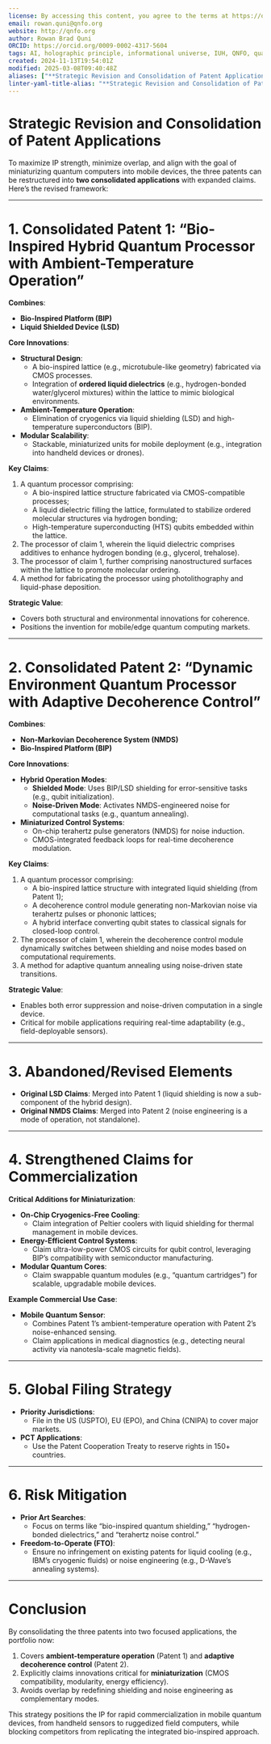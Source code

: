 ```yaml
---
license: By accessing this content, you agree to the terms at https://qnfo.org/LICENSE
email: rowan.quni@qnfo.org
website: http://qnfo.org
author: Rowan Brad Quni
ORCID: https://orcid.org/0009-0002-4317-5604
tags: AI, holographic principle, informational universe, IUH, QNFO, quantum
created: 2024-11-13T19:54:01Z
modified: 2025-03-08T09:40:48Z
aliases: ["**Strategic Revision and Consolidation of Patent Applications**"]
linter-yaml-title-alias: "**Strategic Revision and Consolidation of Patent Applications**"
---
```


# **Strategic Revision and Consolidation of Patent Applications**

To maximize IP strength, minimize overlap, and align with the goal of miniaturizing quantum computers into mobile devices, the three patents can be restructured into **two consolidated applications** with expanded claims. Here’s the revised framework:

---

# **1. Consolidated Patent 1: “Bio-Inspired Hybrid Quantum Processor with Ambient-Temperature Operation”**

**Combines**:
- **Bio-Inspired Platform (BIP)**
- **Liquid Shielded Device (LSD)**

**Core Innovations**:
- **Structural Design**:
  - A bio-inspired lattice (e.g., microtubule-like geometry) fabricated via CMOS processes.
  - Integration of **ordered liquid dielectrics** (e.g., hydrogen-bonded water/glycerol mixtures) within the lattice to mimic biological environments.
- **Ambient-Temperature Operation**:
  - Elimination of cryogenics via liquid shielding (LSD) and high-temperature superconductors (BIP).
- **Modular Scalability**:
  - Stackable, miniaturized units for mobile deployment (e.g., integration into handheld devices or drones).

**Key Claims**:
1. A quantum processor comprising:
   - A bio-inspired lattice structure fabricated via CMOS-compatible processes;
   - A liquid dielectric filling the lattice, formulated to stabilize ordered molecular structures via hydrogen bonding;
   - High-temperature superconducting (HTS) qubits embedded within the lattice.
2. The processor of claim 1, wherein the liquid dielectric comprises additives to enhance hydrogen bonding (e.g., glycerol, trehalose).
3. The processor of claim 1, further comprising nanostructured surfaces within the lattice to promote molecular ordering.
4. A method for fabricating the processor using photolithography and liquid-phase deposition.

**Strategic Value**:
- Covers both structural and environmental innovations for coherence.
- Positions the invention for mobile/edge quantum computing markets.

---

# **2. Consolidated Patent 2: “Dynamic Environment Quantum Processor with Adaptive Decoherence Control”**

**Combines**:
- **Non-Markovian Decoherence System (NMDS)**
- **Bio-Inspired Platform (BIP)**

**Core Innovations**:
- **Hybrid Operation Modes**:
  - **Shielded Mode**: Uses BIP/LSD shielding for error-sensitive tasks (e.g., qubit initialization).
  - **Noise-Driven Mode**: Activates NMDS-engineered noise for computational tasks (e.g., quantum annealing).
- **Miniaturized Control Systems**:
  - On-chip terahertz pulse generators (NMDS) for noise induction.
  - CMOS-integrated feedback loops for real-time decoherence modulation.

**Key Claims**:
1. A quantum processor comprising:
   - A bio-inspired lattice structure with integrated liquid shielding (from Patent 1);
   - A decoherence control module generating non-Markovian noise via terahertz pulses or phononic lattices;
   - A hybrid interface converting qubit states to classical signals for closed-loop control.
2. The processor of claim 1, wherein the decoherence control module dynamically switches between shielding and noise modes based on computational requirements.
3. A method for adaptive quantum annealing using noise-driven state transitions.

**Strategic Value**:
- Enables both error suppression and noise-driven computation in a single device.
- Critical for mobile applications requiring real-time adaptability (e.g., field-deployable sensors).

---

# **3. Abandoned/Revised Elements**

- **Original LSD Claims**: Merged into Patent 1 (liquid shielding is now a sub-component of the hybrid design).
- **Original NMDS Claims**: Merged into Patent 2 (noise engineering is a mode of operation, not standalone).

---

# **4. Strengthened Claims for Commercialization**

**Critical Additions for Miniaturization**:
- **On-Chip Cryogenics-Free Cooling**:
  - Claim integration of Peltier coolers with liquid shielding for thermal management in mobile devices.
- **Energy-Efficient Control Systems**:
  - Claim ultra-low-power CMOS circuits for qubit control, leveraging BIP’s compatibility with semiconductor manufacturing.
- **Modular Quantum Cores**:
  - Claim swappable quantum modules (e.g., “quantum cartridges”) for scalable, upgradable mobile devices.

**Example Commercial Use Case**:
- **Mobile Quantum Sensor**:
  - Combines Patent 1’s ambient-temperature operation with Patent 2’s noise-enhanced sensing.
  - Claim applications in medical diagnostics (e.g., detecting neural activity via nanotesla-scale magnetic fields).

---

# **5. Global Filing Strategy**

- **Priority Jurisdictions**:
  - File in the US (USPTO), EU (EPO), and China (CNIPA) to cover major markets.
- **PCT Applications**:
  - Use the Patent Cooperation Treaty to reserve rights in 150+ countries.

---

# **6. Risk Mitigation**

- **Prior Art Searches**:
  - Focus on terms like “bio-inspired quantum shielding,” “hydrogen-bonded dielectrics,” and “terahertz noise control.”
- **Freedom-to-Operate (FTO)**:
  - Ensure no infringement on existing patents for liquid cooling (e.g., IBM’s cryogenic fluids) or noise engineering (e.g., D-Wave’s annealing systems).

---

# **Conclusion**

By consolidating the three patents into two focused applications, the portfolio now:
1. Covers **ambient-temperature operation** (Patent 1) and **adaptive decoherence control** (Patent 2).
2. Explicitly claims innovations critical for **miniaturization** (CMOS compatibility, modularity, energy efficiency).
3. Avoids overlap by redefining shielding and noise engineering as complementary modes.

This strategy positions the IP for rapid commercialization in mobile quantum devices, from handheld sensors to ruggedized field computers, while blocking competitors from replicating the integrated bio-inspired approach.
